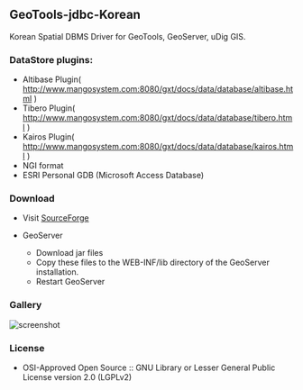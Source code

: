 ## GeoTools-jdbc-Korean

Korean Spatial DBMS Driver for GeoTools, GeoServer, uDig GIS.

### DataStore plugins:
* Altibase Plugin( http://www.mangosystem.com:8080/gxt/docs/data/database/altibase.html )
* Tibero Plugin( http://www.mangosystem.com:8080/gxt/docs/data/database/tibero.html )
* Kairos Plugin( http://www.mangosystem.com:8080/gxt/docs/data/database/kairos.html )
* NGI format
* ESRI Personal GDB (Microsoft Access Database)

### Download
* Visit [SourceForge](https://sourceforge.net/projects/gt-jdbc-korean/)

* GeoServer
  * Download jar files
  * Copy these files to the WEB-INF/lib directory of the GeoServer installation.
  * Restart GeoServer

### Gallery

![screenshot](https://github.com/mapplus/geotools-jdbc-korean/blob/master/docs/images/gt-jdbc-korean.png?width=800)

### License
* OSI-Approved Open Source :: GNU Library or Lesser General Public License version 2.0 (LGPLv2)
